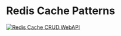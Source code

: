 # Redis Cache Patterns 

 [![Redis Cache CRUD.WebAPI](https://img.youtube.com/vi/dvkr6jzLRGI/0.jpg)](http://www.youtube.com/watch?v=dvkr6jzLRGI)
